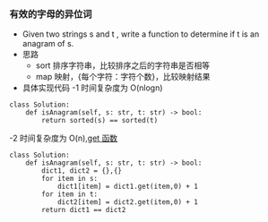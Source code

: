 ### 有效的字母的异位词
- Given two strings s and t , write a function to determine if t is an anagram of s.
- 思路  
    - sort 排序字符串，比较排序之后的字符串是否相等
    - map 映射，{每个字符：字符个数}，比较映射结果
- 具体实现代码
-1 时间复杂度为 O(nlogn)
```
class Solution:
    def isAnagram(self, s: str, t: str) -> bool:
        return sorted(s) == sorted(t)
```
-2 时间复杂度为 O(n),[get 函数](https://www.runoob.com/python3/python3-att-dictionary-get.html)
```
class Solution:
    def isAnagram(self, s: str, t: str) -> bool:
        dict1, dict2 = {},{}
        for item in s:
            dict1[item] = dict1.get(item,0) + 1
        for item in t:
            dict2[item] = dict2.get(item,0) + 1
        return dict1 == dict2
```

